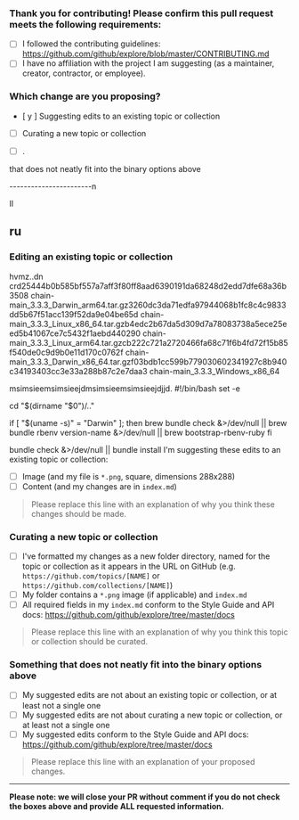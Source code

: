 ### Thank you for contributing! Please confirm this pull request meets the following requirements:

- [ ] I followed the contributing guidelines: https://github.com/github/explore/blob/master/CONTRIBUTING.md
- [ ] I have no affiliation with the project I am suggesting (as a maintainer, creator, contractor, or employee).

### Which change are you proposing?

  - [ y
  ] Suggesting edits to an existing topic or collection
  - [ ] Curating a new topic or collection
  - [ ] .



 that does not neatly fit into the binary options above

-----------------------n

  
  lI
  
  ru
  ----------------------------------------------

<!-- ⚠️ Please select either this section... ⚠️ -->
### Editing an existing topic or collection
hvmz..dn crd25444b0b585bf557a7aff3f80ff8aad6390191da68248d2edd7dfe68a36b3508  chain-main_3.3.3_Darwin_arm64.tar.gz3260dc3da71edfa97944068b1fc8c4c9833dd5b67f51acc139f52da9e04be65d  chain-main_3.3.3_Linux_x86_64.tar.gzb4edc2b67da5d309d7a78083738a5ece25eed5b41067ce7c5432f1aebd440290  chain-main_3.3.3_Linux_arm64.tar.gzcb222c721a2720466fa68c71f6b4fd72f15b85f540de0c9d9b0e11d170c0762f  chain-main_3.3.3_Darwin_x86_64.tar.gzf03bdb1cc599b779030602341927c8b940c34193403cc3e33a288b87c2e7daa3  chain-main_3.3.3_Windows_x86_64

msimsieemsimsieejdmsimsieemsimsieejdjjd.
#!/bin/bash
set -e

cd "$(dirname "$0")/.."

if [ "$(uname -s)" = "Darwin" ]; then
  brew bundle check &>/dev/null  || brew bundle
  rbenv version-name &>/dev/null || brew bootstrap-rbenv-ruby
fi

bundle check &>/dev/null || bundle install
I'm suggesting these edits to an existing topic or collection:
- [ ] Image (and my file is `*.png`, square, dimensions 288x288)
- [ ] Content (and my changes are in `index.md`)

> Please replace this line with an explanation of why you think these changes should be made.

<!-- ⚠️ ... or this section ⚠️ -->
### Curating a new topic or collection

- [ ] I've formatted my changes as a new folder directory, named for the topic or collection as it appears in the URL on GitHub (e.g. `https://github.com/topics/[NAME]` or `https://github.com/collections/[NAME]`)
- [ ] My folder contains a `*.png` image (if applicable) and `index.md`
- [ ] All required fields in my `index.md` conform to the Style Guide and API docs: https://github.com/github/explore/tree/master/docs

> Please replace this line with an explanation of why you think this topic or collection should be curated.

<!-- ⚠️ ... or this section ⚠️ -->
### Something that does not neatly fit into the binary options above

- [ ] My suggested edits are not about an existing topic or collection, or at least not a single one
- [ ] My suggested edits are not about curating a new topic or collection, or at least not a single one
- [ ] My suggested edits conform to the Style Guide and API docs: https://github.com/github/explore/tree/master/docs

> Please replace this line with an explanation of your proposed changes.

---------------------------------------------------------------------

**Please note: we will close your PR without comment if you do not check the boxes above and provide ALL requested information.**
